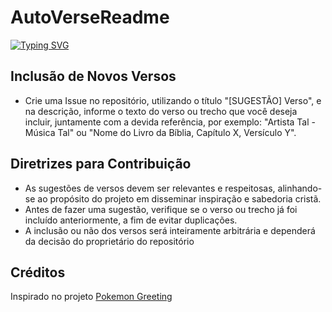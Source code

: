 # AutoVerseReadme

[![Typing SVG](https://readme-typing-svg.demolab.com/?separator=;;&font=Fira+Code&height=270&width=500&size=20&pause=100&color=A9FEF7&center=True&vCenter=True&multiline=True&duration=1500&repeat=True&lines=Diziam+que+eram+coitados%3B%3Bamorda%C3%A7ados+pela+censura%3B%3BAgora+desfilam+nas+bancas%3B%3Bimprimem+a+pr%C3%B3pria+ditadura%3B%3BPobre+de+ti%2C+Betsaida%21%3B%3BAi+de+ti%2C+Corazim%21%3B%3BDessa+nossa+garganta%3B%3Bvir%C3%A1+o+ju%C3%ADzo+do+teu+fim%3B%3B%F0%9F%8E%B5+Resgate+-+A+hora+do+Brasil+%F0%9F%8E%B5)](https://git.io/typing-svg)

## Inclusão de Novos Versos

- Crie uma Issue no repositório, utilizando o título "[SUGESTÃO] Verso", e na descrição, informe o texto do verso ou trecho que você deseja incluir, juntamente com a devida referência, por exemplo: "Artista Tal - Música Tal" ou "Nome do Livro da Bíblia, Capítulo X, Versículo Y".

## Diretrizes para Contribuição

- As sugestões de versos devem ser relevantes e respeitosas, alinhando-se ao propósito do projeto em disseminar inspiração e sabedoria cristã.
- Antes de fazer uma sugestão, verifique se o verso ou trecho já foi incluído anteriormente, a fim de evitar duplicações.
- A inclusão ou não dos versos será inteiramente arbitrária e dependerá da decisão do proprietário do repositório

## Créditos

Inspirado no projeto [Pokemon Greeting](https://github.com/isyuricunha/pokemon-greeting)